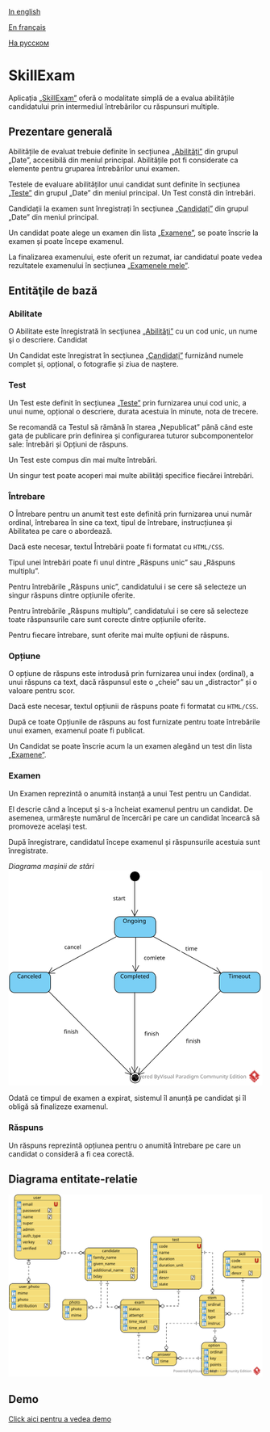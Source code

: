 
[In english](https://github.com/ciukstar/skillexam/blob/master/README.md)  

[En français](https://github.com/ciukstar/skillexam/blob/master/README.fr.md)  

[На русском](https://github.com/ciukstar/skillexam/blob/master/README.ru.md)

# SkillExam

Aplicația [„SkillExam”](https://skillexamro-i4rimw5qwq-de.a.run.app) oferă o modalitate simplă de a evalua abilitățile candidatului prin intermediul întrebărilor cu răspunsuri multiple.

## Prezentare generală

Abilitățile de evaluat trebuie definite în secțiunea [„Abilități”](https://skillexamro-i4rimw5qwq-de.a.run.app/admin/skills) din grupul „Date”, accesibilă din meniul principal. Abilitățile pot fi considerate ca elemente pentru gruparea întrebărilor unui examen.

Testele de evaluare abilităților unui candidat sunt definite în secțiunea [„Teste”](https://skillexamro-i4rimw5qwq-de.a.run.app/admin/tests) din grupul „Date” din meniul principal. Un Test constă din întrebări.

Candidații la examen sunt înregistrați în secțiunea [„Candidați”](https://skillexamro-i4rimw5qwq-de.a.run.app/admin/candidates) din grupul „Date” din meniul principal.

Un candidat poate alege un examen din lista [„Examene”](https://skillexamro-i4rimw5qwq-de.a.run.app), se poate înscrie la examen și poate începe examenul.

La finalizarea examenului, este oferit un rezumat, iar candidatul poate vedea rezultatele examenului în secțiunea [„Examenele mele”](https://skillexamro-i4rimw5qwq-de.a.run.app/my-exams).

## Entităţile de bază

### Abilitate

O Abilitate este înregistrată în secţiunea [„Abilități”](https://skillexamro-i4rimw5qwq-de.a.run.app/admin/skills) cu un cod unic, un nume şi o descriere.
Candidat

Un Candidat este înregistrat în secțiunea [„Candidați”](https://skillexamro-i4rimw5qwq-de.a.run.app/admin/candidates) furnizând numele complet și, opțional, o fotografie și ziua de naștere.

### Test

Un Test este definit în secțiunea [„Teste”](https://skillexamro-i4rimw5qwq-de.a.run.app/admin/tests) prin furnizarea unui cod unic, a unui nume, opțional o descriere, durata acestuia în minute, nota de trecere.

Se recomandă ca Testul să rămână în starea „Nepublicat” până când este gata de publicare prin definirea și configurarea tuturor subcomponentelor sale: Întrebări și Opțiuni de răspuns.

Un Test este compus din mai multe întrebări.

Un singur test poate acoperi mai multe abilități specifice fiecărei întrebări.

### Întrebare

O Întrebare pentru un anumit test este definită prin furnizarea unui număr ordinal, întrebarea în sine ca text, tipul de întrebare, instrucțiunea și Abilitatea pe care o abordează.

Dacă este necesar, textul Întrebării poate fi formatat cu ```HTML/CSS```.

Tipul unei întrebări poate fi unul dintre „Răspuns unic” sau „Răspuns multiplu”.

Pentru întrebările „Răspuns unic”, candidatului i se cere să selecteze un singur răspuns dintre opțiunile oferite.

Pentru întrebările „Răspuns multiplu”, candidatului i se cere să selecteze toate răspunsurile care sunt corecte dintre opțiunile oferite.

Pentru fiecare întrebare, sunt oferite mai multe opțiuni de răspuns.

### Opțiune

O opțiune de răspuns este introdusă prin furnizarea unui index (ordinal), a unui răspuns ca text, dacă răspunsul este o „cheie” sau un „distractor” și o valoare pentru scor.

Dacă este necesar, textul opțiunii de răspuns poate fi formatat cu ```HTML/CSS```.

După ce toate Opțiunile de răspuns au fost furnizate pentru toate întrebările unui examen, examenul poate fi publicat.

Un Candidat se poate înscrie acum la un examen alegând un test din lista [„Examene”](https://skillexamro-i4rimw5qwq-de.a.run.app).

### Examen

Un Examen reprezintă o anumită instanță a unui Test pentru un Candidat.

El descrie când a început și s-a încheiat examenul pentru un candidat. De asemenea, urmărește numărul de încercări pe care un candidat încearcă să promoveze același test.

După înregistrare, candidatul începe examenul și răspunsurile acestuia sunt înregistrate.

*Diagrama mașinii de stări*
![State Machine Diagram](static/img/SkillExam-SMD.svg)

Odată ce timpul de examen a expirat, sistemul îl anunță pe candidat și îl obligă să finalizeze examenul.

### Răspuns

Un răspuns reprezintă opțiunea pentru o anumită întrebare pe care un candidat o consideră a fi cea corectă.

## Diagrama entitate-relatie

![Diagrama entitate-relatie](static/img/SkillExam-ERD.svg)
 
## Demo

[Click aici pentru a vedea demo](https://skillexamro-i4rimw5qwq-de.a.run.app)
